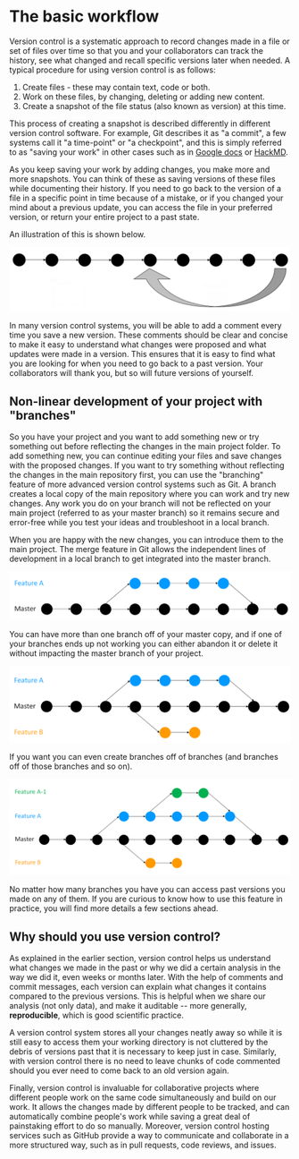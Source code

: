# The basic workflow

Version control is a systematic approach to record changes made in a file or set of files over time so that you and your collaborators can track the history, see what changed and recall specific versions later when needed.
A typical procedure for using version control is as follows:

1. Create files - these may contain text, code or both.
2. Work on these files, by changing, deleting or adding new content.
3. Create a snapshot of the file status (also known as version) at this time.

This process of creating a snapshot is described differently in different version control software.
For example, Git describes it as "a commit", a few systems call it "a time-point" or "a checkpoint", and this is simply referred to as "saving your work" in other cases such as in [Google docs](https://docs.google.com/) or [HackMD](http://hackmd.io/).

As you keep saving your work by adding changes, you make more and more snapshots.
You can think of these as saving versions of these files while documenting their history.
If you need to go back to the version of a file in a specific point in time because of a mistake, or if you changed your mind about a previous update, you can access the file in your preferred version, or return your entire project to a past state.

An illustration of this is shown below.

![master_branch](../../figures/master_branch.png)

In many version control systems, you will be able to add a comment every time you save a new version.
These comments should be clear and concise to make it easy to understand what changes were proposed and what updates were made in a version.
This ensures that it is easy to find what you are looking for when you need to go back to a past version.
Your collaborators will thank you, but so will future versions of yourself.

## Non-linear development of your project with "branches"

So you have your project and you want to add something new or try something out before reflecting the changes in the main project folder.
To add something new, you can continue editing your files and save changes with the proposed changes.
If you want to try something without reflecting the changes in the main repository first, you can use the "branching" feature of more advanced version control systems such as Git.
A branch creates a local copy of the main repository where you can work and try new changes.
Any work you do on your branch will not be reflected on your main project (referred to as your master branch) so it remains secure and error-free while you test your ideas and troubleshoot in a local branch.

When you are happy with the new changes, you can introduce them to the main project.
The merge feature in Git allows the independent lines of development in a local branch to get integrated into the master branch.

![one_branch](../../figures/one_branch.png)

You can have more than one branch off of your master copy, and if one of your branches ends up not working you can either abandon it or delete it without impacting the master branch of your project.

![two_branches](../../figures/two_branches.png)

If you want you can even create branches off of branches (and branches off of those branches and so on).

![sub_branch](../../figures/sub_branch.png)

No matter how many branches you have you can access past versions you made on any of them.
If you are curious to know how to use this feature in practice, you will find more details a few sections ahead.

## Why should you use version control?

As explained in the earlier section, version control helps us understand what changes we made in the past or why we did a certain analysis in the way we did it, even weeks or months later.
With the help of comments and commit messages, each version can explain what changes it contains compared to the previous versions.
This is helpful when we share our analysis (not only data), and make it auditable -- more generally, **reproducible**, which is good scientific practice.

A version control system stores all your changes neatly away so while it is still easy to access them your working directory is not cluttered by the debris of versions past that it is necessary to keep just in case.
Similarly, with version control there is no need to leave chunks of code commented should you ever need to come back to an old version again.

Finally, version control is invaluable for collaborative projects where different people work on the same code simultaneously and build on our work.
It allows the changes made by different people to be tracked, and can automatically combine people's work while saving a great deal of painstaking effort to do so manually.
Moreover, version control hosting services such as GitHub provide a way to communicate and collaborate in a more structured way, such as in pull requests, code reviews, and issues.
